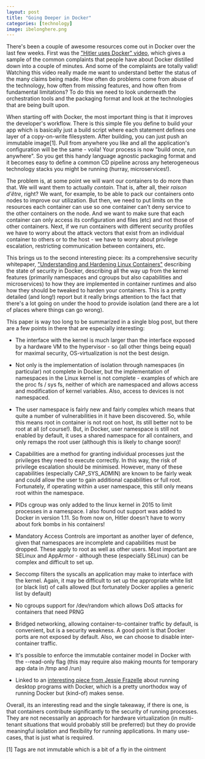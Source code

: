 ```yaml
---
layout: post
title: "Going Deeper in Docker"
categories: [technology]
image: ibelonghere.png
---
```


There's been a couple of awesome resources come out in Docker over the last few weeks. First was the ["Hitler uses Docker" video](https://www.youtube.com/watch?v=PivpCKEiQOQ), which gives a sample of the common complaints that people have about Docker distilled down into a couple of minutes. And some of the complaints are totally valid! Watching this video really made me want to understand better the status of the many claims being made. How often do problems come from abuse of the technology, how often from missing features, and how often from fundamental limitations? To do this we need to look underneath the orchestration tools and the packaging format and look at the technologies that are being built upon.

<!--more-->

When starting off with Docker, the most important thing is that it improves the developer's workflow. There is this simple file you define to build your app which is basically just a build script where each statement defines one layer of a copy-on-write filesystem. After building, you can just push an immutable image[1]. Pull from anywhere you like and all the application's configuration will be the same - voila! Your process is now "build once, run anywhere". So you get this handy language agnostic packaging format and it becomes easy to define a common CD pipeline across any heterogeneous technology stacks you might be running (hurray, microservices!).

The problem is, at some point we will want our containers to do more than that. We will want them to actually *contain*. That is, after all, their *raison d'être*, right? We want, for example, to be able to pack our containers onto nodes to improve our utilization. But then, we need to put limits on the resources each container can use so one container can't deny service to the other containers on the node. And we want to make sure that each container can only access its configuration and files (etc) and not those of other containers. Next, if we run containers with different security profiles we have to worry about the attack vectors that exist from an individual container to others or to the host - we have to worry about privilege escalation, restricting communication between containers, etc.

This brings us to the second interesting piece: its a comprehensive security whitepaper, ["Understanding and Hardening Linux Containers"](https://www.nccgroup.trust/globalassets/our-research/us/whitepapers/2016/april/ncc_group_understanding_hardening_linux_containers-10pdf/) describing the state of security in Docker, describing all the way up from the kernel features (primarily namespaces and cgroups but also capabilities and microservices) to how they are implemented in container runtimes and also how they should be tweaked to harden your containers. This is a pretty detailed (and long!) report but it really brings attention to the fact that there's a lot going on under the hood to provide isolation (and there are a lot of places where things can go wrong).

This paper is way too long to be summarized in a single blog post, but there are a few points in there that are especially interesting:

- The interface with the kernel is much larger than the interface exposed by a hardware VM to the hypervisor - so (all other things being equal) for maximal security, OS-virtualization is not the best design.

- Not only is the implementation of isolation through namespaces (in particular) not complete in Docker, but the implementation of namespaces in the Linux kernel is not complete - examples of which are the proc fs / sys fs, neither of which are namespaced and allows access and modification of kernel variables. Also, access to devices is not namespaced.

- The user namespace is fairly new and fairly complex which means that quite a number of vulnerabilities in it have been discovered. So, while this means root in container is not root on host, its still better not to be root at all (of course!). But, in Docker, user namespace is still not enabled by default, it uses a shared namespace for all containers, and only remaps the root user (although this is likely to change soon)!

- Capabilities are a method for granting individual processes just the privileges they need to execute correctly. In this way, the risk of privilege escalation should be minimised. However, many of these capabilities (especially CAP_SYS_ADMIN) are known to be fairly weak and could allow the user to gain additional capabilities or full root. Fortunately, if operating within a user namespace, this still only means root within the namespace.

- PIDs cgroup was only added to the linux kernel in 2015 to limit processes in a namespace. I also found out support was added to Docker in version 1.11. So from now on, Hitler doesn't have to worry about fork bombs in his containers!

- Mandatory Access Controls are important as another layer of defence, given that namespaces are incomplete and capabilities must be dropped. These apply to root as well as other users. Most important are SELinux and AppArmor - although these (especially SELinux) can be complex and difficult to set up.

- Seccomp filters the syscalls an application may make to interface with the kernel. Again, it may be difficult to set up the appropriate white list (or black list) of calls allowed (but fortunately Docker applies a generic list by default)

- No cgroups support for /dev/random which allows DoS attacks for containers that need PRNG

- Bridged networking, allowing container-to-container traffic by default, is convenient, but is a security weakness. A good point is that Docker ports are not exposed by default. Also, we can choose to disable inter-container traffic.

- It's possible to enforce the immutable container model in Docker with the --read-only flag (this may require also making mounts for temporary app data in /tmp and /run)

- Linked to an [interesting piece from Jessie Frazelle](https://blog.jessfraz.com/post/docker-containers-on-the-desktop/) about running desktop programs with Docker, which is a pretty unorthodox way of running Docker but (kind-of) makes sense.

Overall, its an interesting read and the single takeaway, if there is one, is that containers contribute significantly to the security of running processes. They are not necessarily an approach for hardware virtualization (in multi-tenant situations that would probably still be preferred) but they do provide meaningful isolation and flexibility for running applications. In many use-cases, that is just what is required.

[1] Tags are not immutable which is a bit of a fly in the ointment   